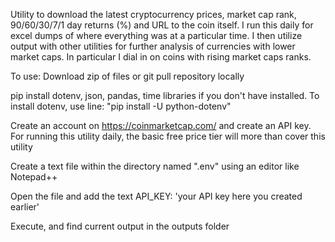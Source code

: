 Utility to download the latest cryptocurrency prices, market cap rank, 90/60/30/7/1 day returns (%) and URL to the coin itself.  I run this daily for excel dumps of where everything was at a particular time.  I then utilize output with other utilities for further analysis of currencies with lower market caps.  In particular I dial in on coins with rising market caps ranks.  

To use:
Download zip of files or git pull repository locally

pip install dotenv, json, pandas, time libraries if you don't have installed.  To install dotenv, use line: "pip install -U python-dotenv"

Create an account on https://coinmarketcap.com/ and create an API key.  For running this utility daily, the basic free price tier will more than cover this utility

Create a text file within the directory named ".env" using an editor like Notepad++

Open the file and add the text API_KEY: 'your API key here you created earlier'

Execute, and find current output in the outputs folder


